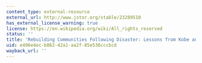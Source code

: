 ```yaml
---
content_type: external-resource
external_url: http://www.jstor.org/stable/23289510
has_external_license_warning: true
license: https://en.wikipedia.org/wiki/All_rights_reserved
status: ''
title: 'Rebuilding Communities Following Disaster: Lessons from Kobe and Los Angeles'
uid: e496e4ec-b862-42a1-aa2f-85e536cccbcd
wayback_url: ''
---
```

